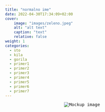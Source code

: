 ```yaml
---
title: "normalno ime"
date: 2022-04-30T17:34:09+02:00
cover:
    image: "images/zeleno.jpeg"
    alt: "alt text"
    caption: "text"
    relative: false
weight: 1
categories:
  - sto
  - kila
  - gorila
  - primer1
  - primer2
  - primer3
  - primer4
  - primer5
  - primer6
  - primer7
---
```

<p align="center">
  <kbd><img src="https://user-images.githubusercontent.com/21258296/114303440-bfc0ae80-9aeb-11eb-8cfa-48a4bb385a6d.png" alt="Mockup image" title="Mockup"/></kbd>
</p>
